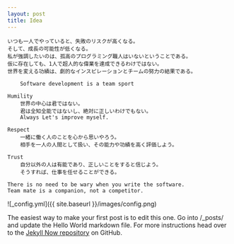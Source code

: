 ```yaml
---
layout: post
title: Idea
---
```


    いつも一人でやっていると、失敗のリスクが高くなる。
    そして、成長の可能性が低くなる。 
    私が強調したいのは、孤高のプログラミング職人はいないということである。
    仮に存在しても、1人で超人的な偉業を達成できるわけではない。
    世界を変える功績は、劇的なインスピレーションとチームの努力の結果である。
    
        Software development is a team sport
    
    Humility
        世界の中心は君ではない。
        君は全知全能ではないし、絶対に正しいわけでもない。
        Always Let's improve myself.    
    
    Respect
        一緒に働く人のことを心から思いやろう。
        相手を一人の人間として扱い、その能力や功績を高く評価しよう。
    
    Trust
        自分以外の人は有能であり、正しいことをすると信じよう。
        そうすれば、仕事を任せることができる。
        
    There is no need to be wary when you write the software.
    Team mate is a companion, not a competitor.    


![_config.yml]({{ site.baseurl }}/images/config.png)

The easiest way to make your first post is to edit this one. Go into /_posts/ and update the Hello World markdown file. For more instructions head over to the [Jekyll Now repository](https://github.com/barryclark/jekyll-now) on GitHub.
